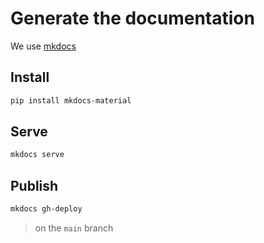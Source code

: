 # Generate the documentation

We use [mkdocs](https://www.mkdocs.org/)

## Install

```bash
pip install mkdocs-material
```

## Serve

```bash
mkdocs serve
```

## Publish

```bash
mkdocs gh-deploy
```
> on the `main` branch


